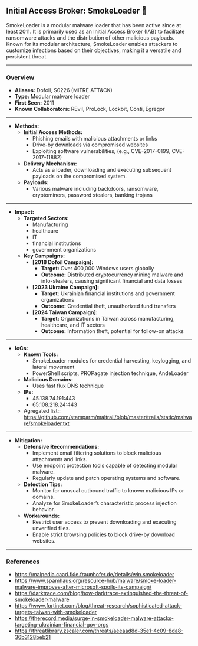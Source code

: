 ## Initial Access Broker: SmokeLoader 💨
SmokeLoader is a modular malware loader that has been active since at least 2011. It is primarily used as an Initial Access Broker (IAB) to facilitate ransomware attacks and the distribution of other malicious payloads. Known for its modular architecture, SmokeLoader enables attackers to customize infections based on their objectives, making it a versatile and persistent threat.

---
### Overview
- **Aliases:** Dofoil, S0226 (MITRE ATT&CK)
- **Type:** Modular malware loader
- **First Seen:** 2011
- **Known Collaborators:** REvil, ProLock, Lockbit, Conti, Egregor

---
- **Methods:**
  - **Initial Access Methods:**
    - Phishing emails with malicious attachments or links
    - Drive-by downloads via compromised websites
    - Exploiting software vulnerabilities, (e.g., CVE-2017-0199, CVE-2017-11882)
  - **Delivery Mechanism:** 
    - Acts as a loader, downloading and executing subsequent payloads on the compromised system.
  - **Payloads:** 
    - Various malware including backdoors, ransomware, cryptominers, password stealers, banking trojans
  
---
- **Impact:**
  - **Targeted Sectors:**
    - Manufacturing
    - healthcare
    - IT
    - financial institutions
    - government organizations
  - **Key Campaigns:**
    - **[2018 Dofoil Campaign]:**
      - **Target:** Over 400,000 Windows users globally
      - **Outcome:** Distributed cryptocurrency mining malware and info-stealers, causing significant financial and data losses
    - **[2023 Ukraine Campaign]:**
      - **Target:** Ukrainian financial institutions and government organizations
      - **Outcome:** Credential theft, unauthorized fund transfers
    - **[2024 Taiwan Campaign]:**
      - **Target:** Organizations in Taiwan across manufacturing, healthcare, and IT sectors
      - **Outcome:** Information theft, potential for follow-on attacks

---
- **IoCs:**
  - **Known Tools:** 
    - SmokeLoader modules for credential harvesting, keylogging, and lateral movement
    - PowerShell scripts, PROPagate injection technique, AndeLoader
  - **Malicious Domains:** 
    - Uses fast flux DNS technique
  - **IPs:** 
    - 45.138.74.191:443
    - 65.108.218.24:443
  - Agregated list:: https://github.com/stamparm/maltrail/blob/master/trails/static/malware/smokeloader.txt

---
- **Mitigation:**
  - **Defensive Recommendations:** 
    - Implement email filtering solutions to block malicious attachments and links.
    - Use endpoint protection tools capable of detecting modular malware.
    - Regularly update and patch operating systems and software.
  - **Detection Tips:** 
    - Monitor for unusual outbound traffic to known malicious IPs or domains.
    - Analyze for SmokeLoader’s characteristic process injection behavior.
  - **Workarounds:** 
    - Restrict user access to prevent downloading and executing unverified files.
    - Enable strict browsing policies to block drive-by download websites.

    
---
### References
- https://malpedia.caad.fkie.fraunhofer.de/details/win.smokeloader
- https://www.spamhaus.org/resource-hub/malware/smoke-loader-malware-improves-after-microsoft-spoils-its-campaign/
- https://darktrace.com/blog/how-darktrace-extinguished-the-threat-of-smokeloader-malware
- https://www.fortinet.com/blog/threat-research/sophisticated-attack-targets-taiwan-with-smokeloader
- https://therecord.media/surge-in-smokeloader-malware-attacks-targeting-ukrainian-financial-gov-orgs
- https://threatlibrary.zscaler.com/threats/aeeaad8d-35e1-4c09-8da8-36b3128beb21
